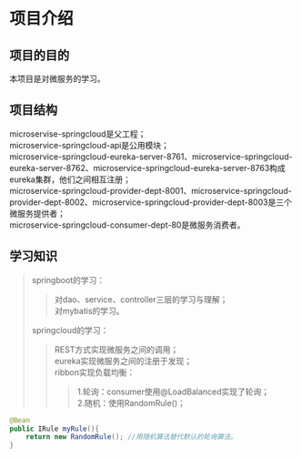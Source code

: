 # 项目介绍
## 项目的目的
本项目是对微服务的学习。
## 项目结构
microservise-springcloud是父工程；  
microservice-springcloud-api是公用模块；  
microservice-springcloud-eureka-server-8761、microservice-springcloud-eureka-server-8762、microservice-springcloud-eureka-server-8763构成
eureka集群，他们之间相互注册；  
microservice-springcloud-provider-dept-8001、microservice-springcloud-provider-dept-8002、microservice-springcloud-provider-dept-8003是三个微服务提供者；  
microservice-springcloud-consumer-dept-80是微服务消费者。
## 学习知识
>springboot的学习：
>>对dao、service、controller三层的学习与理解；  
>>对mybatis的学习。 
> 
>springcloud的学习：
>>REST方式实现微服务之间的调用；  
>>eureka实现微服务之间的注册于发现；  
>>ribbon实现负载均衡： 
>>>1.轮询：consumer使用@LoadBalanced实现了轮询；    
>>>2.随机：使用RandomRule()；   
```java  
@Bean    
public IRule myRule(){   
    return new RandomRule(); //用随机算法替代默认的轮询算法。  
}
```



